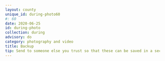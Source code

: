```yaml
---
layout: county 
unique_id: during-photo60
#: 60
date: 2020-06-25
id: during-photo
collection: during
advisory: do
category: photography and video
title: Backup
tip: Send to someone else you trust so that these can be saved in a secure place in case your phone is compromised or taken
---
```

